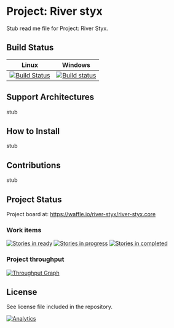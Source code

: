 # Project: River styx

Stub read me file for Project: River Styx.

## Build Status

|	Linux	|	Windows	|
|-----------|:---------:|
|[![Build Status](https://travis-ci.org/river-styx/river-styx.core.svg?branch=master)](https://travis-ci.org/river-styx/river-styx.core)|[![Build status](https://ci.appveyor.com/api/projects/status/noxanh6au9ijeeuf?svg=true)](https://ci.appveyor.com/project/dmportella/river-styx-core)|

## Support Architectures

stub

## How to Install

stub

## Contributions

stub

## Project Status

Project board at: https://waffle.io/river-styx/river-styx.core

### Work items

[![Stories in ready](https://badge.waffle.io/river-styx/river-styx.core.png?label=ready&title=Ready)](http://waffle.io/river-styx/river-styx.core) [![Stories in progress](https://badge.waffle.io/river-styx/river-styx.core.png?label=In%20Progress&title=In%20Progress)](http://waffle.io/river-styx/river-styx.core) [![Stories in completed](https://badge.waffle.io/river-styx/river-styx.core.png?label=Completed&title=Completed)](http://waffle.io/river-styx/river-styx.core)

### Project throughput

[![Throughput Graph](https://graphs.waffle.io/river-styx/river-styx.core/throughput.svg)](https://waffle.io/river-styx/river-styx.core/metrics)

## License

See license file included in the repository.

[![Analytics](https://ga-beacon.appspot.com/UA-3045317-3/river-styx/river-styx.core)](https://github.com/river-styx/river-styx.core)